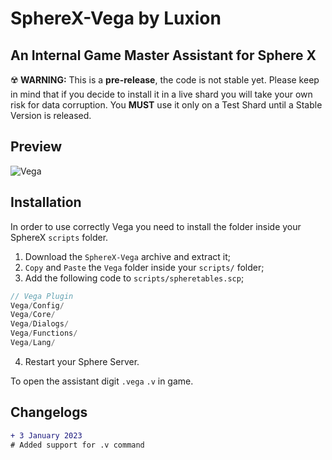 # SphereX-Vega by Luxion
## An Internal Game Master Assistant for Sphere X
:radioactive: **WARNING:** This is a **pre-release**, the code is not stable yet. Please keep in mind that if you decide to install it in a live shard you will take your own risk for data corruption. You **MUST** use it only on a Test Shard until a Stable Version is released.

## Preview
![Vega](https://i.gyazo.com/567c88b30146eb16e2551ad8dea8e47e.png)

## Installation
In order to use correctly Vega you need to install the folder inside your SphereX `scripts` folder.

1. Download the `SphereX-Vega` archive and extract it;
2. `Copy` and `Paste` the `Vega` folder inside your `scripts/` folder;
3. Add the following code to `scripts/spheretables.scp`;
```php
// Vega Plugin
Vega/Config/
Vega/Core/
Vega/Dialogs/
Vega/Functions/
Vega/Lang/
```
4. Restart your Sphere Server.

To open the assistant digit `.vega` `.v` in game.

## Changelogs

```diff
+ 3 January 2023
# Added support for .v command
```
